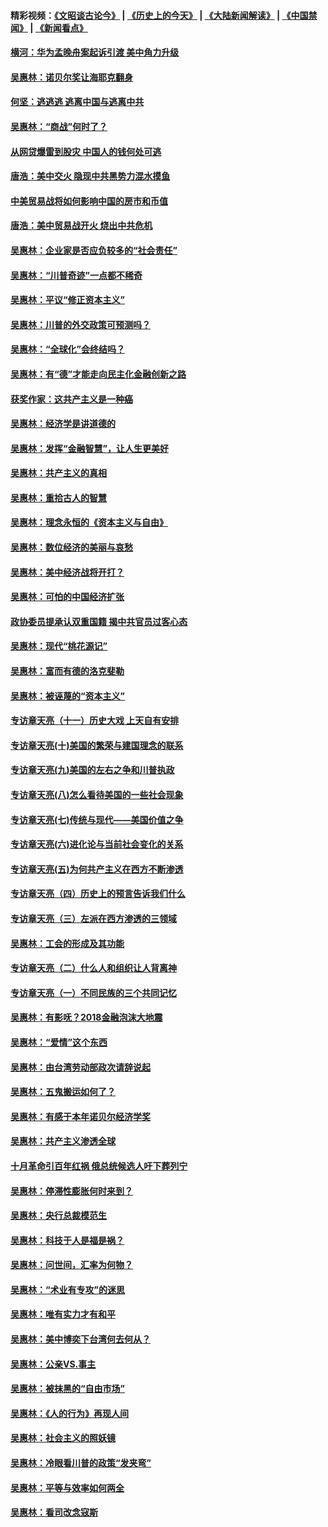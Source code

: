#### 精彩视频：[《文昭谈古论今》](http://45.32.25.56/wenzhao) | [《历史上的今天》](http://45.32.25.56/today-in-history) | [《大陆新闻解读》](http://45.32.25.56/ntdtv-comedy) | [《中国禁闻》](http://45.32.25.56/ntdtv-news) | [《新闻看点》](http://45.32.25.56/news-insight) 

 #### [横河：华为孟晚舟案起诉引渡 美中角力升级](../pages/nsc423/n11027230.md?t=02062131) 

#### [吴惠林：诺贝尔奖让海耶克翻身](../pages/nsc423/n10890049.md?t=02062131) 

#### [何坚：逃逃逃 逃离中国与逃离中共](../pages/nsc423/n10592891.md?t=02062131) 

#### [吴惠林：“商战”何时了？](../pages/nsc423/n10573558.md?t=02062131) 

#### [从网贷爆雷到股灾 中国人的钱何处可逃](../pages/nsc423/n10572800.md?t=02062131) 

#### [唐浩：美中交火 隐现中共黑势力混水摸鱼](../pages/nsc423/n10544040.md?t=02062131) 

#### [中美贸易战将如何影响中国的房市和币值](../pages/nsc423/n10543697.md?t=02062131) 

#### [唐浩：美中贸易战开火 烧出中共危机](../pages/nsc423/n10540126.md?t=02062131) 

#### [吴惠林：企业家是否应负较多的“社会责任”](../pages/nsc423/n10535022.md?t=02062131) 

#### [吴惠林：“川普奇迹”一点都不稀奇](../pages/nsc423/n10512808.md?t=02062131) 

#### [吴惠林：平议“修正资本主义”](../pages/nsc423/n10495724.md?t=02062131) 

#### [吴惠林：川普的外交政策可预测吗？](../pages/nsc423/n10462387.md?t=02062131) 

#### [吴惠林：“全球化”会终结吗？](../pages/nsc423/n10452838.md?t=02062131) 

#### [吴惠林：有“德”才能走向民主化金融创新之路](../pages/nsc423/n10432292.md?t=02062131) 

#### [获奖作家：这共产主义是一种癌](../pages/nsc423/n10431541.md?t=02062131) 

#### [吴惠林：经济学是讲道德的](../pages/nsc423/n10398014.md?t=02062131) 

#### [吴惠林：发挥“金融智慧”，让人生更美好](../pages/nsc423/n10375019.md?t=02062131) 

#### [吴惠林：共产主义的真相](../pages/nsc423/n10351394.md?t=02062131) 

#### [吴惠林：重拾古人的智慧](../pages/nsc423/n10337691.md?t=02062131) 

#### [吴惠林：理念永恒的《资本主义与自由》](../pages/nsc423/n10316274.md?t=02062131) 

#### [吴惠林：数位经济的美丽与哀愁](../pages/nsc423/n10292946.md?t=02062131) 

#### [吴惠林：美中经济战将开打？](../pages/nsc423/n10258825.md?t=02062131) 

#### [吴惠林：可怕的中国经济扩张](../pages/nsc423/n10219147.md?t=02062131) 

#### [政协委员提承认双重国籍 揭中共官员过客心态](../pages/nsc423/n10208809.md?t=02062131) 

#### [吴惠林：现代“桃花源记”](../pages/nsc423/n10185234.md?t=02062131) 

#### [吴惠林：富而有德的洛克斐勒](../pages/nsc423/n10142264.md?t=02062131) 

#### [吴惠林：被诬蔑的“资本主义”](../pages/nsc423/n10124816.md?t=02062131) 

#### [专访章天亮（十一）历史大戏 上天自有安排](../pages/nsc423/n10094905.md?t=02062131) 

#### [专访章天亮(十)美国的繁荣与建国理念的联系](../pages/nsc423/n10094899.md?t=02062131) 

#### [专访章天亮(九)美国的左右之争和川普执政](../pages/nsc423/n10094889.md?t=02062131) 

#### [专访章天亮(八)怎么看待美国的一些社会现象](../pages/nsc423/n10094857.md?t=02062131) 

#### [专访章天亮(七)传统与现代——美国价值之争](../pages/nsc423/n10093140.md?t=02062131) 

#### [专访章天亮(六)进化论与当前社会变化的关系](../pages/nsc423/n10092036.md?t=02062131) 

#### [专访章天亮(五)为何共产主义在西方不断渗透](../pages/nsc423/n10083620.md?t=02062131) 

#### [专访章天亮（四）历史上的预言告诉我们什么](../pages/nsc423/n10083606.md?t=02062131) 

#### [专访章天亮（三）左派在西方渗透的三领域](../pages/nsc423/n10081115.md?t=02062131) 

#### [吴惠林：工会的形成及其功能](../pages/nsc423/n10080633.md?t=02062131) 

#### [专访章天亮（二）什么人和组织让人背离神](../pages/nsc423/n10076637.md?t=02062131) 

#### [专访章天亮（一）不同民族的三个共同记忆](../pages/nsc423/n10074188.md?t=02062131) 

#### [吴惠林：有影呒？2018金融泡沫大地震](../pages/nsc423/n10040534.md?t=02062131) 

#### [吴惠林：“爱情”这个东西](../pages/nsc423/n10019423.md?t=02062131) 

#### [吴惠林：由台湾劳动部政次请辞说起](../pages/nsc423/n9979679.md?t=02062131) 

#### [吴惠林：五鬼搬运如何了？](../pages/nsc423/n9925338.md?t=02062131) 

#### [吴惠林：有感于本年诺贝尔经济学奖](../pages/nsc423/n9871883.md?t=02062131) 

#### [吴惠林：共产主义渗透全球](../pages/nsc423/n9812748.md?t=02062131) 

#### [十月革命引百年红祸 俄总统候选人吁下葬列宁](../pages/nsc423/n9810182.md?t=02062131) 

#### [吴惠林：停滞性膨胀何时来到？](../pages/nsc423/n9764136.md?t=02062131) 

#### [吴惠林：央行总裁模范生](../pages/nsc423/n9728134.md?t=02062131) 

#### [吴惠林：科技于人是福是祸？](../pages/nsc423/n9672982.md?t=02062131) 

#### [吴惠林：问世间，汇率为何物？](../pages/nsc423/n9621788.md?t=02062131) 

#### [吴惠林：“术业有专攻”的迷思](../pages/nsc423/n9580363.md?t=02062131) 

#### [吴惠林：唯有实力才有和平](../pages/nsc423/n9529599.md?t=02062131) 

#### [吴惠林：美中博奕下台湾何去何从？](../pages/nsc423/n9483598.md?t=02062131) 

#### [吴惠林：公亲VS.事主](../pages/nsc423/n9425637.md?t=02062131) 

#### [吴惠林：被抹黑的“自由市场”](../pages/nsc423/n9351545.md?t=02062131) 

#### [吴惠林：《人的行为》再现人间](../pages/nsc423/n9296339.md?t=02062131) 

#### [吴惠林：社会主义的照妖镜](../pages/nsc423/n9243460.md?t=02062131) 

#### [吴惠林：冷眼看川普的政策“发夹弯”](../pages/nsc423/n9120684.md?t=02062131) 

#### [吴惠林：平等与效率如何两全](../pages/nsc423/n9075430.md?t=02062131) 

#### [吴惠林：看司改念寇斯](../pages/nsc423/n9024915.md?t=02062131) 

